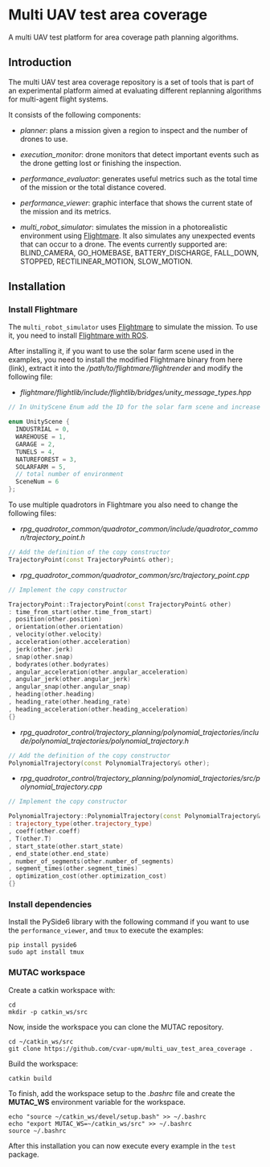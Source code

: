 # Multi UAV test area coverage

A multi UAV test platform for area coverage path planning algorithms.

## Introduction

The multi UAV test area coverage repository is a set of tools that is part of an experimental platform aimed at evaluating different replanning algorithms for multi-agent flight systems.

It consists of the following components:

- *planner*: plans a mission given a region to inspect and the number of drones to use.

- *execution_monitor*: drone monitors that detect important events such as the drone getting lost or finishing the inspection.

- *performance_evaluator*: generates useful metrics such as the total time of the mission or the total distance covered.

- *performance_viewer*: graphic interface that shows the current state of the mission and its metrics.

- *multi_robot_simulator*: simulates the mission in a photorealistic environment using [Flightmare](https://github.com/uzh-rpg/flightmare). It also simulates any unexpected events that can occur to a drone. The events currently supported are: BLIND_CAMERA, GO_HOMEBASE, BATTERY_DISCHARGE, FALL_DOWN, STOPPED, RECTILINEAR_MOTION, SLOW_MOTION.

## Installation

### Install Flightmare

The `multi_robot_simulator` uses [Flightmare](https://github.com/uzh-rpg/flightmare) to simulate the mission. To use it, you need to install [Flightmare with ROS](https://github.com/uzh-rpg/flightmare/wiki/Install-with-ROS).

After installing it, if you want to use the solar farm scene used in the examples, you need to install the modified Flightmare binary from here (link), extract it into the */path/to/flightmare/flightrender* and modify the following file:

- *flightmare/flightlib/include/flightlib/bridges/unity_message_types.hpp*

```cpp
// In UnityScene Enum add the ID for the solar farm scene and increase the number of scenes

enum UnityScene {
  INDUSTRIAL = 0,
  WAREHOUSE = 1,
  GARAGE = 2,
  TUNELS = 4,
  NATUREFOREST = 3,
  SOLARFARM = 5,
  // total number of environment
  SceneNum = 6
};
```

To use multiple quadrotors in Flightmare you also need to change the following files:

- *rpg_quadrotor_common/quadrotor_common/include/quadrotor_common/trajectory_point.h*

```cpp
// Add the definition of the copy constructor
TrajectoryPoint(const TrajectoryPoint& other);
```

- *rpg_quadrotor_common/quadrotor_common/src/trajectory_point.cpp*

```cpp
// Implement the copy constructor

TrajectoryPoint::TrajectoryPoint(const TrajectoryPoint& other)
: time_from_start(other.time_from_start)
, position(other.position)
, orientation(other.orientation)
, velocity(other.velocity)
, acceleration(other.acceleration)
, jerk(other.jerk)
, snap(other.snap)
, bodyrates(other.bodyrates)
, angular_acceleration(other.angular_acceleration)
, angular_jerk(other.angular_jerk)
, angular_snap(other.angular_snap)
, heading(other.heading)
, heading_rate(other.heading_rate)
, heading_acceleration(other.heading_acceleration)
{}
```

- *rpg_quadrotor_control/trajectory_planning/polynomial_trajectories/include/polynomial_trajectories/polynomial_trajectory.h*

```cpp
// Add the definition of the copy constructor
PolynomialTrajectory(const PolynomialTrajectory& other);
```

- *rpg_quadrotor_control/trajectory_planning/polynomial_trajectories/src/polynomial_trajectory.cpp*

```cpp
// Implement the copy constructor

PolynomialTrajectory::PolynomialTrajectory(const PolynomialTrajectory& other)
: trajectory_type(other.trajectory_type)
, coeff(other.coeff)
, T(other.T)
, start_state(other.start_state)
, end_state(other.end_state)
, number_of_segments(other.number_of_segments)
, segment_times(other.segment_times)
, optimization_cost(other.optimization_cost)
{}
```

### Install dependencies

Install the PySide6 library with the following command if you want to use the `performance_viewer`, and `tmux` to execute the examples:

```
pip install pyside6
sudo apt install tmux
```

### MUTAC workspace

Create a catkin workspace with:

```
cd
mkdir -p catkin_ws/src
```

Now, inside the workspace you can clone the MUTAC repository.

```
cd ~/catkin_ws/src
git clone https://github.com/cvar-upm/multi_uav_test_area_coverage .
```

Build the workspace:

```
catkin build
```

To finish, add the workspace setup to the *.bashrc* file and create the **MUTAC_WS** environment variable for the workspace.

```
echo "source ~/catkin_ws/devel/setup.bash" >> ~/.bashrc
echo "export MUTAC_WS=~/catkin_ws/src" >> ~/.bashrc
source ~/.bashrc
```

After this installation you can now execute every example in the `test` package.
